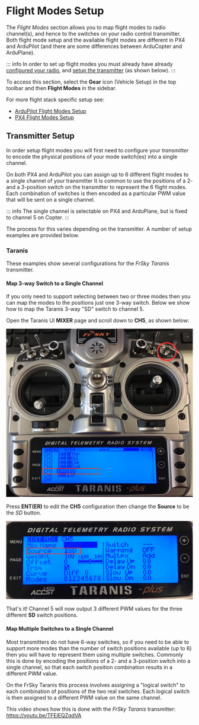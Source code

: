 # Flight Modes Setup

The *Flight Modes* section allows you to map flight modes to radio channel(s), and hence to the switches on your radio control transmitter. Both flight mode setup and the available flight modes are different in PX4 and ArduPilot (and there are some differences between ArduCopter and ArduPlane).

::: info
In order to set up flight modes you must already have already [configured your radio](../SetupView/Radio.md), and [setup the transmitter](#transmitter-setup) (as shown below).
:::


To access this section, select the **Gear** icon (Vehicle Setup) in the top toolbar and then **Flight Modes** in the sidebar.

For more flight stack specific setup see:

- [ArduPilot Flight Modes Setup](../SetupView/flight_modes_ardupilot.md)
- [PX4 Flight Modes Setup](../SetupView/flight_modes_px4.md)

## Transmitter Setup

In order setup flight modes you will first need to configure your *transmitter* to encode the physical positions of your mode switch(es) into a single channel.

On both PX4 and ArduPilot you can assign up to 6 different flight modes to a single channel of your transmitter It is common to use the positions of a 2- and a 3-position switch on the transmitter to represent the 6 flight modes. Each combination of switches is then encoded as a particular PWM value that will be sent on a single channel.

::: info
The single channel is selectable on PX4 and ArduPlane, but is fixed to channel 5 on Copter.
:::


The process for this varies depending on the transmitter. A number of setup examples are provided below.

### Taranis

These examples show several configurations for the *FrSky Taranis* transmitter.

#### Map 3-way Switch to a Single Channel

If you only need to support selecting between two or three modes then you can map the modes to the positions just one 3-way switch. Below we show how to map the Taranis 3-way "SD" switch to channel 5.

Open the Taranis UI **MIXER** page and scroll down to **CH5**, as shown below:

![Taranis - Map channel to switch](../../../assets/setup/flight_modes/taranis_single_channel_mode_selection_1.png)

Press **ENT(ER)** to edit the **CH5** configuration then change the **Source** to be the *SD* button.

![Taranis - Configure channel](../../../assets/setup/flight_modes/taranis_single_channel_mode_selection_2.png)

That's it! Channel 5 will now output 3 different PWM values for the three different **SD** switch positions.

#### Map Multiple Switches to a Single Channel

Most transmitters do not have 6-way switches, so if you need to be able to support more modes than the number of switch positions available (up to 6) then you will have to represent them using multiple switches. Commonly this is done by encoding the positions of a 2- and a 3-position switch into a single channel, so that each switch position combination results in a different PWM value.

On the FrSky Taranis this process involves assigning a "logical switch" to each combination of positions of the two real switches. Each logical switch is then assigned to a different PWM value on the same channel.

This video shows how this is done with the *FrSky Taranis* transmitter: https://youtu.be/TFEjEQZqdVA

<!-- @[youtube](https://youtu.be/BNzeVGD8IZI?t=427) - video showing how to set the QGC side - at about 7mins and 3 secs -->